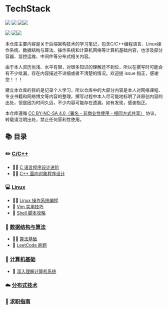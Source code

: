 # TechStack
![](https://img.shields.io/github/stars/HaihuaHaihua/TechnicalRoute?style=social) ![](https://img.shields.io/github/watchers/HaihuaHaihua/TechnicalRoute?style=social) ![](https://img.shields.io/github/forks/HaihuaHaihua/TechnicalRoute?style=social)![](https://img.shields.io/github/followers/HaihuaHaihua?style=social)  

![](https://img.shields.io/github/repo-size/HaihuaHaihua/TechnicalRoute?color=green) ![](https://img.shields.io/github/license/HaihuaHaihua/TechnicalRoute)![](https://img.shields.io/badge/Author-QingHuan-blue)

本仓库主要内容是关于后端架构技术的学习笔记，包含C/C++编程语言、Linux操作系统、数据结构与算法、操作系统和计算机网络等计算机基础内容，也涉及部分容器、监控运维、中间件等分布式相关内容。

由于本人资历尚浅、水平有限，对很多知识的理解还不到位，所以在撰写时可能会有不少纰漏，存在内容描述不详细或者不清楚的情况。欢迎提 issue 指正，感谢您！！！

建立本仓库的目的是记录个人学习，所以仓库中的大部分内容是本人对网络课程、专业书籍和网络博文等内容的整理。撰写过程中本人尽可能地标明了非原创内容的出处，但是因为时间久远，不少内容可能存在遗漏，如有发现，感谢指正。

本仓库遵循 [CC BY-NC-SA 4.0（署名 - 非商业性使用 - 相同方式共享）](https://github.com/huihut/interview/blob/master/LICENSE) 协议，转载请注明出处，禁止任何营利性使用。

## :books: 目录

### :pencil2: [C/C++]()

* :man_teacher: [C 语言程序设计进阶]()
* :man_teacher: [C++ 面向对象程序设计]()

### :computer: [Linux]()

* :man_teacher: [Linux 操作系统编程]()
* :book: [Vim 实用技巧]()
* :book: [Shell 脚本攻略]()

### :thinking: [数据结构与算法]()

* :man_teacher: [算法基础]()
* :bookmark_tabs: [LeetCode 刷题]()

### :rice: [计算机基础]()

* :book: [深入理解计算机系统]()

### :cloud: [分布式技术]()



### :construction_worker: [求职指南]()

